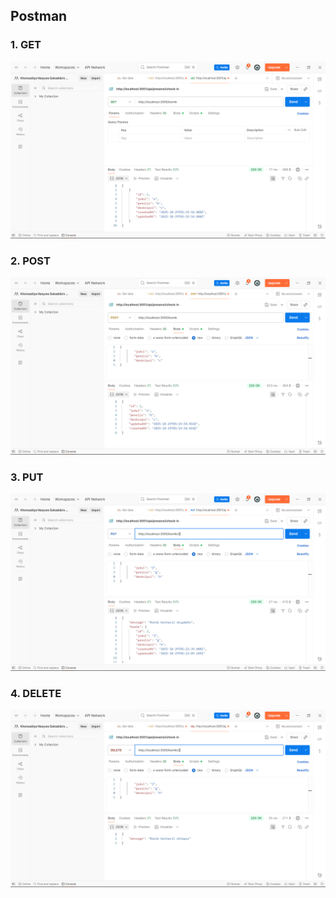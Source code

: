 

## Postman

### 1. GET
![GET](ss/GET.png)

### 2. POST
![POST](ss/POST.png)

### 3. PUT
![PUT](ss/PUT.png)

### 4. DELETE
![DELETE](ss/DELETE.png)

